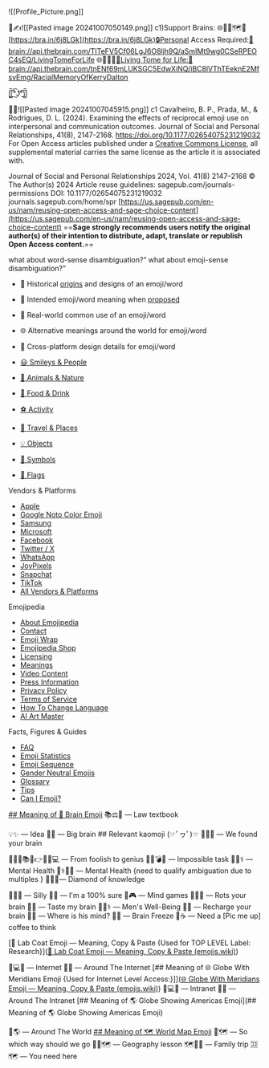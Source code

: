 ![[Profile_Picture.png]]

🧠✍️![[Pasted image 20241007050149.png]] c1)Support Brains:
🌐🧠🥼🗺️🚧[https://bra.in/6j8LGk](https://bra.in/6j8LGk)🔒Personal Access Required:[🔑](https://app.thebrain.com/)
[brain://api.thebrain.com/TITeFV5Cf06LgJ6O8ljh9Q/aSmIMt9wg0CSeRPEOC4sEQ/LivingTomeForLife](brain://api.thebrain.com/TITeFV5Cf06LgJ6O8ljh9Q/aSmIMt9wg0CSeRPEOC4sEQ/LivingTomeForLife)
🌐🧠🥼🚧[🧠Living Tome for Life:🚧](https://bra.in/2jYgyA)
[brain://api.thebrain.com/tnENf69mLUKSGC5EdwXiNQ/iBC8lVThTEeknE2MfsvEmg/RacialMemoryOfKerryDalton](brain://api.thebrain.com/tnENf69mLUKSGC5EdwXiNQ/iBC8lVThTEeknE2MfsvEmg/RacialMemoryOfKerryDalton)

[̲̅$̲̅(̲̅ ͡° ͜ʖ ͡°̲̅)̲̅$̲̅]

🤷‍♂️![[Pasted image 20241007045915.png]]
c1 Cavalheiro, B. P., Prada, M., & Rodrigues, D. L. (2024). Examining the effects of reciprocal emoji use on interpersonal and communication outcomes. Journal of Social and Personal Relationships, 41(8), 2147-2168. https://doi.org/10.1177/02654075231219032
For Open Access articles published under a [Creative Commons License](https://creativecommons.org/licenses/), all supplemental material carries the same license as the article it is associated with.

Journal of Social and Personal Relationships 2024, Vol. 41(8) 2147–2168 © The Author(s) 2024 Article reuse guidelines: sagepub.com/journals-permissions DOI: 10.1177/02654075231219032 journals.sagepub.com/home/spr
[https://us.sagepub.com/en-us/nam/reusing-open-access-and-sage-choice-content](https://us.sagepub.com/en-us/nam/reusing-open-access-and-sage-choice-content)
==**Sage strongly recommends users notify the original author(s) of their intention to distribute, adapt, translate or republish Open Access content.**==

what about word-sense disambiguation?”
what about emoji-sense disambiguation?”
- 📜 Historical [origins](https://blog.emojipedia.org/correcting-the-record-on-the-first-emoji-set/) and designs of an emoji/word
- 📝 Intended emoji/word meaning when [proposed](https://emojipedia.org/proposals/)
- 👫 Real-world common use of an emoji/word
- 🌐 Alternative meanings around the world for emoji/word
- 📲 Cross-platform design details for emoji/word

- [😃 Smileys & People](https://emojipedia.org/people/)
- [🐻 Animals & Nature](https://emojipedia.org/nature/)
- [🍔 Food & Drink](https://emojipedia.org/food-drink/)
- [⚽ Activity](https://emojipedia.org/activity/)
- [🌇 Travel & Places](https://emojipedia.org/travel-places/)
- [💡 Objects](https://emojipedia.org/objects/)
- [🔣 Symbols](https://emojipedia.org/symbols/)
- [🎌 Flags](https://emojipedia.org/flags/)

Vendors & Platforms

- [Apple](https://emojipedia.org/apple)
- [Google Noto Color Emoji](https://emojipedia.org/google)
- [Samsung](https://emojipedia.org/samsung)
- [Microsoft](https://emojipedia.org/microsoft)
- [Facebook](https://emojipedia.org/facebook)
- [Twitter / X](https://emojipedia.org/twitter)
- [WhatsApp](https://emojipedia.org/whatsapp)
- [JoyPixels](https://emojipedia.org/joypixels)
- [Snapchat](https://emojipedia.org/snapchat)
- [TikTok](https://emojipedia.org/tiktok)
- [All Vendors & Platforms](https://emojipedia.org/vendors)

Emojipedia

- [About Emojipedia](https://emojipedia.org/about)
- [Contact](https://emojipedia.org/contact)
- [Emoji Wrap](https://emojipedia.org/emoji-wrap)
- [Emojipedia Shop](https://emojipedia.org/shop)
- [Licensing](https://emojipedia.org/licensing)
- [Meanings](https://emojipedia.org/meanings)
- [Video Content](https://emojipedia.org/video-content)
- [Press Information](https://emojipedia.org/press)
- [Privacy Policy](https://emojipedia.org/privacy-policy)
- [Terms of Service](https://emojipedia.org/tos)
- [How To Change Language](https://emojipedia.org/change-language)
- [AI Art Master](https://emojipedia.org/ai-art-generator)

Facts, Figures & Guides

- [FAQ](https://emojipedia.org/faq)
- [Emoji Statistics](https://emojipedia.org/stats)
- [Emoji Sequence](https://emojipedia.org/emoji-sequence)
- [Gender Neutral Emojis](https://emojipedia.org/neutral)
- [Glossary](https://emojipedia.org/glossary)
- [Tips](https://emojipedia.org/tips)
- [Can I Emoji?](https://emojipedia.org/caniemoji)

[## Meaning of 🧠 Brain Emoji](https://emojis.wiki/brain/)
📚⚖️🧠 — Law textbook

💡✨ — Idea
💪🧠 — Big brain 
	## Relevant kaomoji (☞ﾟヮﾟ)☞
🕵️‍♂️🧠 — We found your brain

🤪🧠➕📚🏫👉🧠🤓💻 — From foolish to genius
🧠💭💣💥 — Impossible task
🧠🏥⚕️ — Mental Health
🧠⚕️👩‍⚕️ — Mental Health {need to qualify ambiguation due to multiples  }
🧠🤔💎— Diamond of knowledge

🫵🤏🧠 — Silly
💯🧠 — I'm a 100% sure
🧠🎮 — Mind games
📱🤤🧠 — Rots your brain
🧠👅 — Taste my brain
👨🧠⚕️ — Men's Well-Being
🧠🔌 — Recharge your brain
🤨🧠 — Where is his mind?
🧠🥶 — Brain Freeze
🧠☕ — Need a [Pic me up] coffee to think


[🥼 Lab Coat Emoji — Meaning, Copy & Paste {Used for TOP LEVEL Label: Research}]([🥼 Lab Coat Emoji — Meaning, Copy & Paste (emojis.wiki)](https://emojis.wiki/lab-coat/))

📡💻🌐 — Internet
🔄🌐 — Around The Internet
[## Meaning of 🌐 Globe With Meridians Emoji {Used for Internet Level Access:}]]([🌐 Globe With Meridians Emoji — Meaning, Copy & Paste (emojis.wiki)](https://emojis.wiki/globe-with-meridians/))
📡💻🌐 — Intranet
🔄🌐 — Around The Intranet
[## Meaning of 🌎 Globe Showing Americas Emoji](## Meaning of 🌎 Globe Showing Americas Emoji)

🔄🌎 — Around The World
[## Meaning of 🗺️ World Map Emoji](https://emojis.wiki/world-map/)
🧭🗺️ — So which way should we go
👩‍🏫🗺️ — Geography lesson
🗺️🗽🗼 — Family trip
🈁🗺️ — You need here

